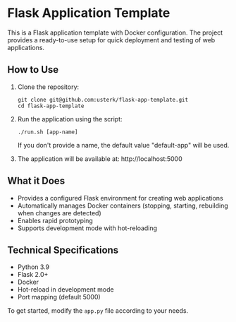 # Flask Application Template

This is a Flask application template with Docker configuration. The project provides a ready-to-use setup for quick deployment and testing of web applications.

## How to Use

1. Clone the repository:
   ```
   git clone git@github.com:usterk/flask-app-template.git
   cd flask-app-template
   ```

2. Run the application using the script:
   ```
   ./run.sh [app-name]
   ```
   If you don't provide a name, the default value "default-app" will be used.

3. The application will be available at: http://localhost:5000

## What it Does

- Provides a configured Flask environment for creating web applications
- Automatically manages Docker containers (stopping, starting, rebuilding when changes are detected)
- Enables rapid prototyping
- Supports development mode with hot-reloading

## Technical Specifications

- Python 3.9
- Flask 2.0+
- Docker
- Hot-reload in development mode
- Port mapping (default 5000)

To get started, modify the `app.py` file according to your needs.
